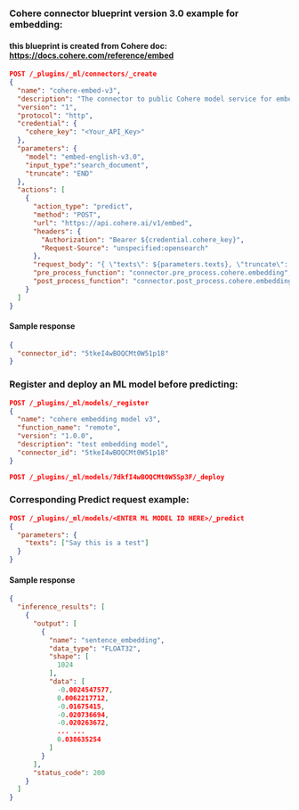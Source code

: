 ### Cohere connector blueprint version 3.0 example for embedding:

#### this blueprint is created from Cohere doc: https://docs.cohere.com/reference/embed

```json
POST /_plugins/_ml/connectors/_create
{
  "name": "cohere-embed-v3",
  "description": "The connector to public Cohere model service for embed",
  "version": "1",
  "protocol": "http",
  "credential": {
    "cohere_key": "<Your_API_Key>"
  },
  "parameters": {
    "model": "embed-english-v3.0",
    "input_type":"search_document",
    "truncate": "END"
  },
  "actions": [
    {
      "action_type": "predict",
      "method": "POST",
      "url": "https://api.cohere.ai/v1/embed",
      "headers": {
        "Authorization": "Bearer ${credential.cohere_key}",
        "Request-Source": "unspecified:opensearch"
      },
      "request_body": "{ \"texts\": ${parameters.texts}, \"truncate\": \"${parameters.truncate}\", \"model\": \"${parameters.model}\", \"input_type\": \"${parameters.input_type}\" }",
      "pre_process_function": "connector.pre_process.cohere.embedding",
      "post_process_function": "connector.post_process.cohere.embedding"
    }
  ]
}
```
#### Sample response
```json
{
  "connector_id": "5tkeI4wBOQCMt0W51p18"
}
```

### Register and deploy an ML model before predicting:
```json
POST /_plugins/_ml/models/_register
{
  "name": "cohere embedding model v3",
  "function_name": "remote",
  "version": "1.0.0",
  "description": "test embedding model",
  "connector_id": "5tkeI4wBOQCMt0W51p18"
}
```

```json
POST /_plugins/_ml/models/7dkfI4wBOQCMt0W5Sp3F/_deploy
```
### Corresponding Predict request example:

```json
POST /_plugins/_ml/models/<ENTER ML MODEL ID HERE>/_predict
{
  "parameters": {
    "texts": ["Say this is a test"]
  }
}
```

#### Sample response
```json
{
  "inference_results": [
    {
      "output": [
        {
          "name": "sentence_embedding",
          "data_type": "FLOAT32",
          "shape": [
            1024
          ],
          "data": [
            -0.0024547577,
            0.0062217712,
            -0.01675415,
            -0.020736694,
            -0.020263672,
            ... ...
            0.038635254
          ]
        }
      ],
      "status_code": 200
    }
  ]
}
```
